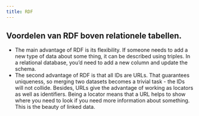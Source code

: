 ```yaml
---
title: RDF
---
```


## Voordelen van RDF boven relationele tabellen.
- The main advantage of RDF is its flexibility. If someone needs to add a new type of data about some thing, it can be described using triples. In a relational database, you’d need to add a new column and update the schema.
- The second advantage of RDF is that all IDs are URLs. That guarantees uniqueness, so merging two datasets becomes a trivial task - the IDs will not collide. Besides, URLs give the advantage of working as locators as well as identifiers. Being a locator means that a URL helps to show where you need to look if you need more information about something. This is the beauty of linked data.
